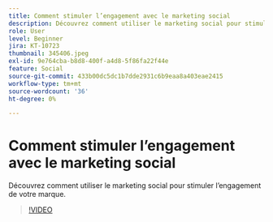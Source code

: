 ```yaml
---
title: Comment stimuler l’engagement avec le marketing social
description: Découvrez comment utiliser le marketing social pour stimuler l’engagement de votre marque.
role: User
level: Beginner
jira: KT-10723
thumbnail: 345406.jpeg
exl-id: 9e764cba-b8d8-400f-a4d8-5f86fa22f44e
feature: Social
source-git-commit: 433b00dc5dc1b7dde2931c6b9eaa8a403eae2415
workflow-type: tm+mt
source-wordcount: '36'
ht-degree: 0%

---
```


# Comment stimuler l’engagement avec le marketing social

Découvrez comment utiliser le marketing social pour stimuler l’engagement de votre marque.

>[!VIDEO](https://video.tv.adobe.com/v/345406/?quality=12&learn=on)
